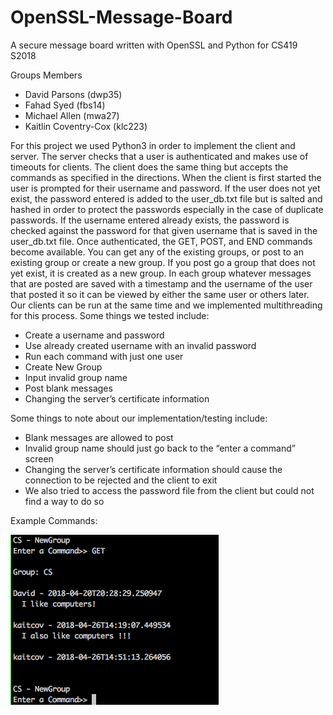 # OpenSSL-Message-Board
A secure message board written with OpenSSL and Python for CS419 S2018

Groups Members
  - David Parsons (dwp35)
  - Fahad Syed (fbs14)
  - Michael Allen (mwa27)
  - Kaitlin Coventry-Cox (klc223)
  
For this project we used Python3 in order to implement the client and server. The server checks that a user is authenticated and makes use of timeouts for clients. The client does the same thing but accepts the commands as specified in the directions. When the client is first started the user is prompted for their username and password. If the user does not yet exist, the password entered is added to the user_db.txt file but is salted and hashed in order to protect the passwords especially in the case of duplicate passwords. If the username entered already exists, the password is checked against the password for that given username that is saved in the user_db.txt file. Once authenticated, the GET, POST, and END commands become available. You can get any of the existing groups, or post to an existing group or create a new group. If you post go a group that does not yet exist, it is created as a new group. In each group whatever messages that are posted are saved with a timestamp and the username of the user that posted it so it can be viewed by either the same user or others later. Our clients can be run at the same time and we implemented multithreading for this process. Some things we tested include:

  - Create a username and password 
  - Use already created username with an invalid password
  - Run each command with just one user
  - Create New Group 
  - Input invalid group name
  - Post blank messages
  - Changing the server’s certificate information 

Some things to note about our implementation/testing include:

  - Blank messages are allowed to post
  - Invalid group name should just go back to the “enter a command” screen
  - Changing the server’s certificate information should cause the connection to be rejected and the client to exit
  - We also tried to access the password file from the client but could not find a way to do so

Example Commands:

![alt text](/img/GET.png)
